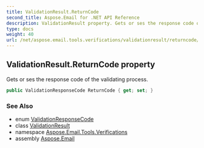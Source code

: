 ```yaml
---
title: ValidationResult.ReturnCode
second_title: Aspose.Email for .NET API Reference
description: ValidationResult property. Gets or ses the response code of the validating process
type: docs
weight: 40
url: /net/aspose.email.tools.verifications/validationresult/returncode/
---
```

## ValidationResult.ReturnCode property

Gets or ses the response code of the validating process.

```csharp
public ValidationResponseCode ReturnCode { get; set; }
```

### See Also

* enum [ValidationResponseCode](../../validationresponsecode/)
* class [ValidationResult](../)
* namespace [Aspose.Email.Tools.Verifications](../../validationresult/)
* assembly [Aspose.Email](../../../)


